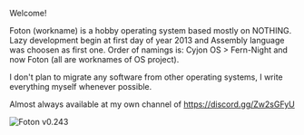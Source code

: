 Welcome!

 Foton (workname) is a hobby operating system based mostly on NOTHING. Lazy development begin at first day of year 2013 and Assembly language was choosen as first one. Order of namings is: Cyjon OS > Fern-Night and now Foton (all are worknames of OS project).

I don't plan to migrate any software from other operating systems, I write everything myself whenever possible.

Almost always available at my own channel of https://discord.gg/Zw2sGFyU

![Foton v0.243](https://blackdev.org/shot/foton-243.png)
